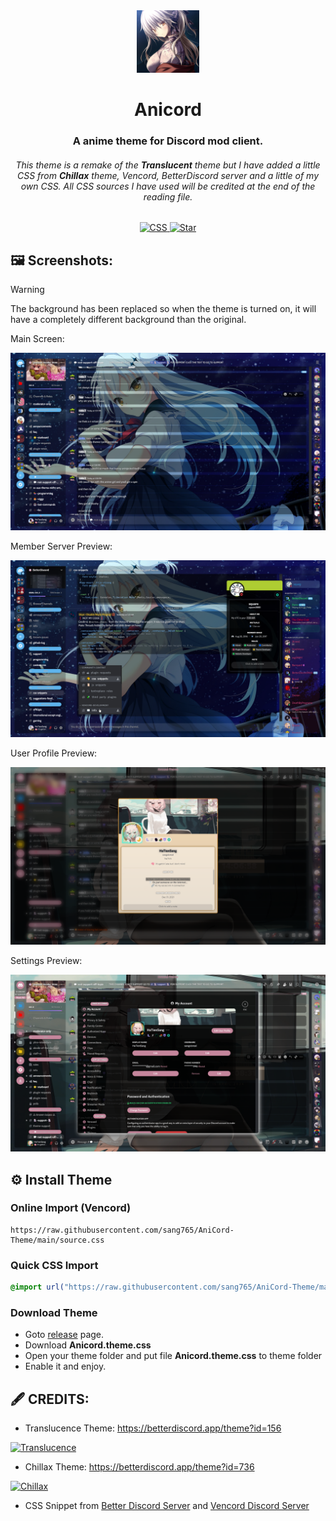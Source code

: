 <!-- HEAD PAGE -->
<div align="center">
  <img src="assets/logo.png" alt="Anicord" width="100">
  <h1><strong>Anicord</strong></h1>
  <h3>A <strong>anime</strong> theme for Discord mod client.</h3>
  <h6>This theme is a remake of the <strong>Translucent</strong> theme but I have added a little CSS from <strong>Chillax</strong> theme, Vencord, BetterDiscord server and a little of my own CSS. All CSS sources I have used will be credited at the end of the reading file.</h6>
</div>

<p align="center">
  <a href="https://github.com/sang765/AniCord-Theme" style="pointer-events: none; cursor: default;">
    <img src="https://ziadoua.github.io/m3-Markdown-Badges/badges/CSS/css3.svg" alt="CSS">
    <img src="https://m3-markdown-badges.vercel.app/stars/7/3/sang765/AniCord-Theme" alt="Star">
  </a>
</p>

<!-- BODY -->

## 🖼️ Screenshots:
>[!WARNING]
> The background has been replaced so when the theme is turned on, it will have a completely different background than the original.

Main Screen:

<img src="assets/main.png" alt="Main Screen">

Member Server Preview:

<img src="assets/member.png" alt="Member Server Preview">

User Profile Preview:

<img src="assets/userprofile.png" alt="User Profile">

Settings Preview:

<img src="assets/settings.png" alt="Settings Preview">


## ⚙️ Install Theme
### Online Import (Vencord)

```
https://raw.githubusercontent.com/sang765/AniCord-Theme/main/source.css
```

### Quick CSS Import

```css
@import url("https://raw.githubusercontent.com/sang765/AniCord-Theme/main/source.css");
```

### Download Theme
- Goto [release](https://github.com/sang765/AniCord-Theme/releases) page.
- Download **Anicord.theme.css**
- Open your theme folder and put file **Anicord.theme.css** to theme folder
- Enable it and enjoy.



## 🖋️ CREDITS:
- Translucence Theme: https://betterdiscord.app/theme?id=156

<a href="https://betterdiscord.app/theme?id=156"><img src="https://images-ext-2.discordapp.net/external/QDSBRxPptJ9sGP_tp_zl_-P5PCy8T4To3qewzI_kf_k/https/betterdiscord.app/image/339?" alt="Translucence"></a>

- Chillax Theme: https://betterdiscord.app/theme?id=736

<a href="https://betterdiscord.app/theme?id=736"><img src="https://images-ext-2.discordapp.net/external/q2ARW13l3EG6jb0QG14VynEwVvenrLEcflM6ReyLQT0/https/betterdiscord.app/Image/1393?" alt="Chillax"></a>

- CSS Snippet from [Better Discord Server](https://discord.gg/0Tmfo5ZbORCRqbAd) and [Vencord Discord Server](https://discord.gg/vencord)

